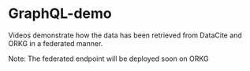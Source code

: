 # GraphQL-demo
Videos demonstrate how the data has been retrieved from DataCite and ORKG in a federated manner.

Note: The federated endpoint will be deployed soon on ORKG